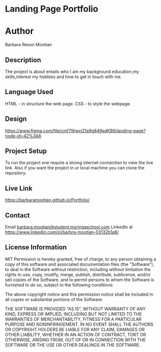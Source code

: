 # Landing Page Portfolio
# Author
Barbara Reson Mootian
## Description
The project is about entails who I am my background education,my skills,interest my hobbies and how to get in touch with me.
## Language Used
HTML - in structure the web page.
CSS - to style the webpage.
## Design
https://www.figma.com/file/cjnf7WwxtZfa9g849edKB9/landing-page?node-id=42%3A6
## Project Setup
To run the project one require a strong internet connection  to view the live link.
Also if you want the project in ur local machine you can clone the repository.
## Live Link
https://barbaramootian.github.io/Portfolio/
## Contact
Email barbara.mootian@student.moringaschool.com
LinkedIn at https://www.linkedin.com/in/barbra-mootian-03132b1a8/
## License Information
MIT
Permission is hereby granted, free of charge, to any person obtaining a copy of this software and associated documentation files (the "Software"), to deal in the Software without restriction, including without limitation the rights to use, copy, modify, merge, publish, distribute, sublicense, and/or sell copies of the Software, and to permit persons to whom the Software is furnished to do so, subject to the following conditions:

The above copyright notice and this permission notice shall be included in all copies or substantial portions of the Software.

THE SOFTWARE IS PROVIDED "AS IS", WITHOUT WARRANTY OF ANY KIND, EXPRESS OR IMPLIED, INCLUDING BUT NOT LIMITED TO THE WARRANTIES OF MERCHANTABILITY, FITNESS FOR A PARTICULAR PURPOSE AND NONINFRINGEMENT. IN NO EVENT SHALL THE AUTHORS OR COPYRIGHT HOLDERS BE LIABLE FOR ANY CLAIM, DAMAGES OR OTHER LIABILITY, WHETHER IN AN ACTION OF CONTRACT, TORT OR OTHERWISE, ARISING FROM, OUT OF OR IN CONNECTION WITH THE SOFTWARE OR THE USE OR OTHER DEALINGS IN THE SOFTWARE.
